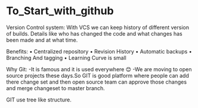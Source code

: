 # To_Start_with_github

Version Control system:
With VCS we can keep history of different version of builds.
Details like who has changed the code and what changes has been made and at what time.

Benefits:
•	Centralized repository
•	Revision History
•	Automatic backups
•	Branching And tagging
•	Learning Curve is small

Why Git:
-It is famous and it is used everywhere 😊
-We are moving to open source projects these days.So GIT is good platform where people can add there change set and then open source team can approve those changes and merge changeset to master branch.

GIT use tree like structure.
 

